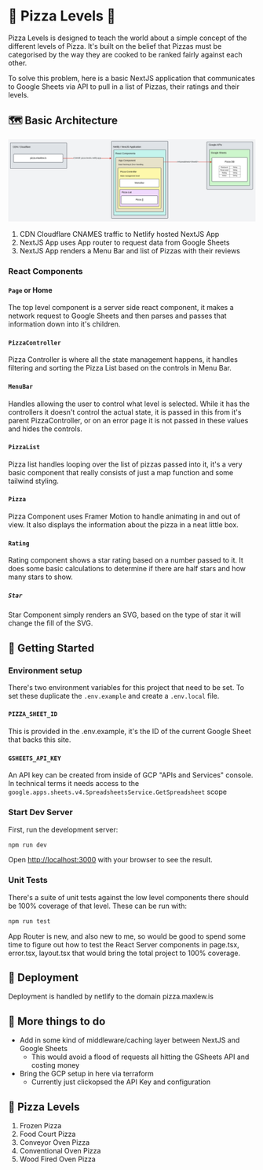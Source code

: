 # 🍕 Pizza Levels 🍕
Pizza Levels is designed to teach the world about a simple concept of the different levels of Pizza. It's built on the belief that Pizzas must be categorised by the way they are cooked to be ranked fairly against each other.

To solve this problem, here is a basic NextJS application that communicates to Google Sheets via API to pull in a list of Pizzas, their ratings and their levels.


## 🗺️ Basic Architecture
![infra diagram](docs/infra-diagram.png)

1. CDN Cloudflare CNAMES traffic to Netlify hosted NextJS App
2. NextJS App uses App router to request data from Google Sheets
3. NextJS App renders a Menu Bar and list of Pizzas with their reviews

### React Components

#### `Page` or Home
The top level component is a server side react component, it makes a network request to Google Sheets and then parses and passes that information down into it's children.

#### `PizzaController`
Pizza Controller is where all the state management happens, it handles filtering and sorting the Pizza List based on the controls in Menu Bar.

#### `MenuBar`
Handles allowing the user to control what level is selected. While it has the controllers it doesn't control the actual state, it is passed in this from it's parent PizzaController, or on an error page it is not passed in these values and hides the controls.

#### `PizzaList`
Pizza list handles looping over the list of pizzas passed into it, it's a very basic component that really consists of just a map function and some tailwind styling.

#### `Pizza`
Pizza Component uses Framer Motion to handle animating in and out of view. It also displays the information about the pizza in a neat little box.

#### `Rating`
Rating component shows a star rating based on a number passed to it. It does some basic calculations to determine if there are half stars and how many stars to show.

##### `Star`
Star Component simply renders an SVG, based on the type of star it will change the fill of the SVG.

## 🤞 Getting Started

### Environment setup
There's two environment variables for this project that need to be set. To set these duplicate the `.env.example` and create a `.env.local` file.

#### `PIZZA_SHEET_ID`
This is provided in the .env.example, it's the ID of the current Google Sheet that backs this site.

#### `GSHEETS_API_KEY`
An API key can be created from inside of GCP "APIs and Services" console. In technical terms it needs access to the `google.apps.sheets.v4.SpreadsheetsService.GetSpreadsheet` scope

### Start Dev Server
First, run the development server:

```bash
npm run dev
```

Open [http://localhost:3000](http://localhost:3000) with your browser to see the result.

### Unit Tests
There's a suite of unit tests against the low level components there should be 100% coverage of that level. These can be run with:

```bash
npm run test
```

App Router is new, and also new to me, so would be good to spend some time to figure out how to test the React Server components in page.tsx, error.tsx, layout.tsx that would bring the total project to 100% coverage.

## 🚀 Deployment
Deployment is handled by netlify to the domain pizza.maxlew.is

## 🔨 More things to do
- Add in some kind of middleware/caching layer between NextJS and Google Sheets
  - This would avoid a flood of requests all hitting the GSheets API and costing money
- Bring the GCP setup in here via terraform
  - Currently just clickopsed the API Key and configuration

## 🍕 Pizza Levels
1. Frozen Pizza
2. Food Court Pizza
3. Conveyor Oven Pizza
4. Conventional Oven Pizza
5. Wood Fired Oven Pizza
